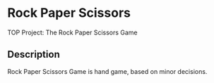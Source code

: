 # Rock Paper Scissors

TOP Project: The Rock Paper Scissors Game

## Description

Rock Paper Scissors Game is hand game, based on minor decisions.

